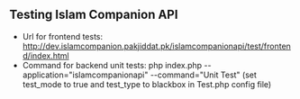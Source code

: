 ## Testing Islam Companion API

* Url for frontend tests: http://dev.islamcompanion.pakjiddat.pk/islamcompanionapi/test/frontend/index.html
* Command for backend unit tests: php index.php  --application="islamcompanionapi" --command="Unit Test" (set test_mode to true and test_type to blackbox in Test.php config file)
